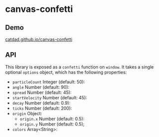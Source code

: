 # canvas-confetti

## Demo

[catdad.github.io/canvas-confetti](https://catdad.github.io/canvas-confetti/)

## API

This library is exposed as a `confetti` function on `window`. It takes a single optional `options` object, which has the following properties:

- `particleCount` Integer (default: 50):
- `angle` Number (default: 90):
- `spread` Number (default: 45):
- `startVelocity` Number (default: 45):
- `decay` Number (default: 0.9):
- `ticks` Number (default: 200):
- `origin` Object:
  - `origin.x` Number (default: 0.5):
  - `origin.y` Number (default: 0.5);
- `colors` Array&lt;String&gt;:

